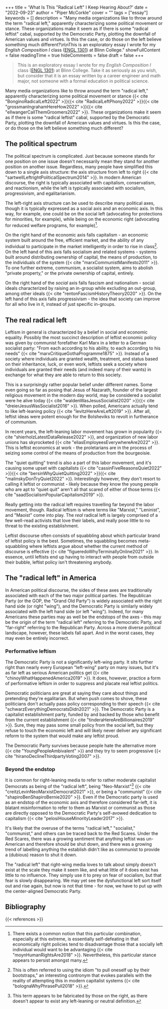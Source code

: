 +++
title = 'What Is This "Radical Left" I Keep Hearing About?'
date = "2022-09-23"
author = "Piper McCorkle"
cover = ""
tags = ["essay"]
keywords = []
description = "Many media organizations like to throw around the term \"radical left,\" apparently characterizing some political movement or stance. These organizations make it seem as if there is some \"radical leftist\" cabal, supported by the Democratic Party, plotting the downfall of American values and virtues. Is this the case, or do those on the left believe something much different?\n\nThis is an exploratory essay I wrote for my _English Composition I_ class ([ENGL 1301](http://catalog.blinn.edu/preview_course.php?catoid=15&coid=18725)) at Blinn College."
showFullContent = false
readingTime = true
hideComments = false
draft = false
+++

> This is an exploratory essay I wrote for my _English Composition I_ class ([ENGL 1301](http://catalog.blinn.edu/preview_course.php?catoid=15&coid=18725)) at Blinn College. Take it as seriously as you wish, but consider that it is an essay written by a career engineer and math major, not someone with a formal education in political science.

Many media organizations like to throw around the term "radical left," apparently characterizing some political movement or stance {{< cite "BonginoRadicalLeft2022" >}}{{< cite "RadicalLeftPhony2022" >}}{{< cite "grossmanIngrahamHereHow2022" >}}{{< cite "ellwangerCallThemGroomers2022" >}}. These organizations make it seem as if there is some "radical leftist" cabal, supported by the Democratic Party, plotting the downfall of American values and virtues. Is this the case, or do those on the left believe something much different?

## The political spectrum

The political spectrum is complicated. Just because someone stands for one position on one issue doesn't necessarily mean they stand for another position on another issue. Regardless, many people have simplified this down to a single axis structure: the axis structure from left to right {{< cite "sartwellLeftrightPoliticalSpectrum2014" >}}. In modern American discourse, the right is typically associated with capitalism, conservatism, and reactionism, while the left is typically associated with socialism, progressivism, and egalitarianism.

The left-right axis structure can be used to describe many political axes, though it is typically expressed as a social axis and an economic axis. In this way, for example, one could be on the social left (advocating for protections for minorities, for example), while being on the economic right (advocating for reduced welfare programs, for example)[^1].

[^1]: There exists a common notion that this particular combination, especially at this extreme, is essentially self-defeating in that economically right policies tend to disadvantage those that a socially left individual would want to be advantaging {{< cite "moynHumanRightsAre2018" >}}. Nevertheless, this particular stance appears to persist amongst many.

On the right hand of the economic axis falls capitalism - an economic system built around the free, efficient market, and the ability of any individual to participate in the market intelligently in order to rise in class[^2]. On the left hand of this axis falls socialism and related systems - systems built around distributing ownership of capital, the means of production, to the individuals of the system {{< cite "marxCommunistManifesto2011" >}}. To one further extreme, communism, a socialist system, aims to abolish "private property," or the private ownership of capital, entirely.

[^2]: This is often referred to using the idiom "to pull oneself up by their bootstraps," an interesting contronym that evokes parallels with the reality of attempting this in modern capitalist systems {{< cite "bolognaWhyPhrasePull2018" >}}.

On the right hand of the _social_ axis falls fascism and nationalism - social ideals characterized by raising an in-group while excluding an out-group, among other ideals {{< cite "rentonFascismHistoryTheory2020" >}}. On the left hand of this axis falls progressivism - the idea that society can improve for all who live in it, instead of just specific in-groups.

## The real radical left

Leftism in general is characterized by a belief in social and economic equality. Possibly the most succinct description of leftist economic policy was given by communist forefather Karl Marx in a letter to a German socialist party: "From each according to his ability, to each according to his needs" {{< cite "marxCritiqueGothaProgramme1875" >}}. Instead of a society where individuals are granted wealth, treatment, and status based on their inheritance, luck, or even work, leftists seek a society where individuals are granted their needs (and indeed many of their wants) in exchange for what they are able to return to this society.

This is a surprisingly rather popular belief under different names. Some even going so far as posing that Jesus of Nazarath, founder of the largest religious movement in the modern day world, may be considered a socialist were he alive today {{< cite "waldenWasJesusSocialist2020" >}}{{< cite "dreierJesusWasSocialist2016" >}}. When polled, Americans actually tend to like left-leaning policy {{< cite "levitzHereAreLeft2019" >}}. After all, leftist ideas were potent enough for the Bolsheviks to revolt in furtherance of communism.

In recent years, the left-leaning labor movement has grown in popularity {{< cite "shierholzLatestDataRelease2022" >}}, and organization of new labor unions has skyrocketed {{< cite "eliasEmployeesEverywhereAre2022" >}}. This is leftist economics at work - the proletarians are in the process of seizing some control of the means of production from the bourgeoisie.

The "quiet quitting" trend is also a part of this labor movement, and it's causing some upset with capitalists {{< cite "cassinFiveReasonsQuiet2022" >}}{{< cite "bersinWhyQuietQuitting2022" >}}{{< cite "malinskyDonTryQuiet2022" >}}. Interestingly however, they don't resort to calling it leftist or communist - likely because they know the young people who are apt to "quiet quit" aren't all that scared of either of those terms {{< cite "saadSocialismPopularCapitalism2019" >}}.

Really getting into the radical left requires travelling far beyond the labor movement, though. Radical leftism is where terms like "Marxist," "Leninist", and "Maoist" come into play. The _real_ radical left is largely comprised of a few well-read activists that love their labels, and really pose little to no threat to the existing establishment.

Leftist discourse often consists of squabbling about which particular brand of leftist policy is the best. Sometimes, the squabbling becomes meta-squabbling where leftists argue about whether the current method of discourse is effective {{< cite "figueredoWhyTerminallyOnline2021" >}}. In essence, until leftists end up having to interact with people from outside their bubble, leftist policy isn't threatening anybody.

## The "radical left" in America

In American political discourse, the sides of these axes are traditionally associated with each of the two major political parties. The Republican Party (or the GOP, the "Grand Old Party") is widely associated with the right hand side (or right "wing"), and the Democratic Party is similarly widely associated with the left hand side (or left "wing"). Indeed, for many Americans these parties may as well be the endstops of the axes - this may be the origin of the term "radical left" referring to the Democratic Party, and "far-right" referring to the Republican Party. Across a more diverse political landscape, however, these labels fall apart. And in the worst cases, they may even be entirely incorrect.

### Performative leftism

The Democratic Party is not a significantly left-wing party. It sits further right than nearly every European "left-wing" party on many issues, but it's as far left as serious American politics get {{< cite "chinoyWhatHappenedAmerica2019" >}}. It does, however, practice a form of performative leftism in order to suppress and placate real leftist politics.

Democratic politicians are great at saying they care about things and pretending they're egalitarian. But when push comes to shove, these politicians don't actually pass policy corresponding to their speech {{< cite "schwarzEverythingDemocratsDidn2021" >}}. The Democratic Party is a capitalist establishment party, funded by and backed by those who benefit from the current establishment {{< cite "tinderaHereAreBillionaires2019" >}}. Sure, they may pass some small policy from the social left, but they refuse to touch the economic left and will likely never deliver any significant reform to the system that would make any leftist proud.

The Democratic Party survives because people hate the alternative more {{< cite "YoungPeopleAmbivalent" >}} and they try to seem progressive {{< cite "hiranoDeclineThirdpartyVoting2007" >}}.

### Beyond the endstop

It is common for right-leaning media to refer to rather moderate capitalist Democrats as being of the "radical left", being "Neo-Marxist"[^3] {{< cite "creitzLevinNeoMarxistDemocrat2021" >}}, or being a "communist" {{< cite "shapiroBenShapiroBernie2020" >}}. Even if the Democratic party is used as an endstop of the economic axis and therefore considered far-left, it is blatant misinformation to refer to them as Marxist or communist as those are directly opposed to the Democratic Party's self-avowed dedication to capitalism {{< cite "pelosiHouseMinorityLeader2017" >}}.

[^3]: This term appears to be fabricated by those on the right, as there doesn't appear to exist any left-leaning or neutral definition.

It's likely that the overuse of the terms "radical left," "socialist," "communist," and others can be traced back to the Red Scares. Under the Red Scares, there was a growing sentiment that anything leftist was un-American and therefore should be shut down, and there was a growing trend of labelling anything the establish didn't like as communist to provide a (dubious) reason to shut it down.

The "radical left" that right-wing media loves to talk about simply doesn't exist at the scale they make it seem like, and what little of it does exist has little to no influence. They simply use it to prey on fear of socialism, but that fear is slowly disappearing. We may yet see the dysfunctional left sort itself out and rise again, but now is not that time - for now, we have to put up with the center-aligned Democratic Party.

## Bibliography

{{< references >}}